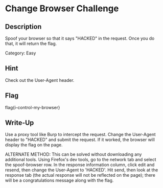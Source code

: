 # Change Browser Challenge

## Description

Spoof your browser so that it says "HACKED" in the request. Once you do that, it will return the flag.

Category: Easy

## Hint

Check out the User-Agent header.

## Flag

flag{i-control-my-browser}

## Write-Up

Use a proxy tool like Burp to intercept the request. Change the User-Agent header to "HACKED" and submit the request.
If it worked, the browser will display the flag on the page.

ALTERNATE METHOD: This can be solved without downloading any additional tools. Using Firefox's dev tools, go to the network
tab and select the spoof-browser row. In the response information column, click edit and resend, then change the
User-Agent to 'HACKED'. Hit send, then look at the response tab (the actual response will not be reflected on the
page); there will be a congratulations message along with the flag.